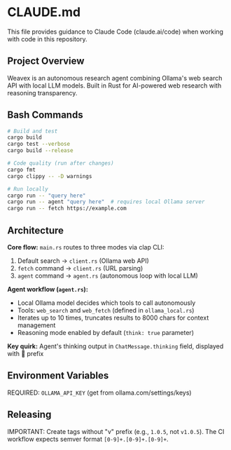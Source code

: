 # CLAUDE.md

This file provides guidance to Claude Code (claude.ai/code) when working with code in this repository.

## Project Overview

Weavex is an autonomous research agent combining Ollama's web search API with local LLM models. Built in Rust for AI-powered web research with reasoning transparency.

## Bash Commands

```bash
# Build and test
cargo build
cargo test --verbose
cargo build --release

# Code quality (run after changes)
cargo fmt
cargo clippy -- -D warnings

# Run locally
cargo run -- "query here"
cargo run -- agent "query here"  # requires local Ollama server
cargo run -- fetch https://example.com
```

## Architecture

**Core flow:** `main.rs` routes to three modes via clap CLI:
1. Default search → `client.rs` (Ollama web API)
2. `fetch` command → `client.rs` (URL parsing)
3. `agent` command → `agent.rs` (autonomous loop with local LLM)

**Agent workflow (`agent.rs`):**
- Local Ollama model decides which tools to call autonomously
- Tools: `web_search` and `web_fetch` (defined in `ollama_local.rs`)
- Iterates up to 10 times, truncates results to 8000 chars for context management
- Reasoning mode enabled by default (`think: true` parameter)

**Key quirk:** Agent's thinking output in `ChatMessage.thinking` field, displayed with 🧠 prefix

## Environment Variables

REQUIRED: `OLLAMA_API_KEY` (get from ollama.com/settings/keys)

## Releasing

IMPORTANT: Create tags without "v" prefix (e.g., `1.0.5`, not `v1.0.5`). The CI workflow expects semver format `[0-9]+.[0-9]+.[0-9]+`.